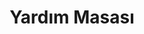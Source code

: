 ---
# https://vitepress.dev/reference/default-theme-home-page
layout: home
title: "Yardım Masası"

hero:
  name: "Orium Games"
  text: "Yardım Masası"
  tagline: Aşağıdan bir başlık seç
  actions:
    - theme: alt
      text: Sıkça Sorulan Sorular
      link: /faq

---